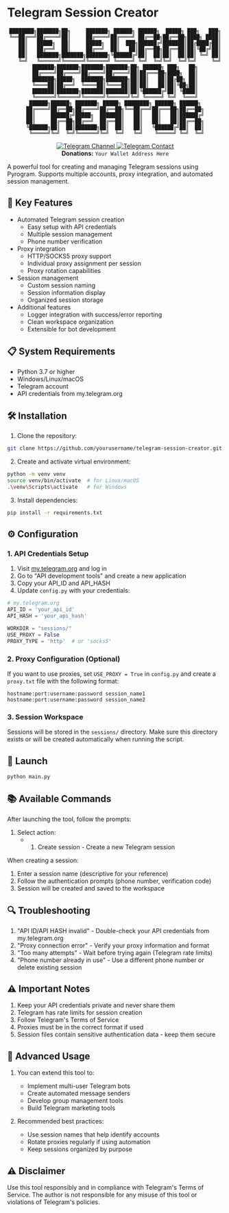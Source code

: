 # Telegram Session Creator

<div align="center">

```
████████╗███████╗██╗     ███████╗ ██████╗ ██████╗  █████╗ ███╗   ███╗
╚══██╔══╝██╔════╝██║     ██╔════╝██╔════╝ ██╔══██╗██╔══██╗████╗ ████║
   ██║   █████╗  ██║     █████╗  ██║  ███╗██████╔╝███████║██╔████╔██║
   ██║   ██╔══╝  ██║     ██╔══╝  ██║   ██║██╔══██╗██╔══██║██║╚██╔╝██║
   ██║   ███████╗███████╗███████╗╚██████╔╝██║  ██║██║  ██║██║ ╚═╝ ██║
   ╚═╝   ╚══════╝╚══════╝╚══════╝ ╚═════╝ ╚═╝  ╚═╝╚═╝  ╚═╝╚═╝     ╚═╝
███████╗███████╗███████╗███████╗██╗ ██████╗ ███╗   ██╗
██╔════╝██╔════╝██╔════╝██╔════╝██║██╔═══██╗████╗  ██║
███████╗█████╗  ███████╗███████╗██║██║   ██║██╔██╗ ██║
╚════██║██╔══╝  ╚════██║╚════██║██║██║   ██║██║╚██╗██║
███████║███████╗███████║███████║██║╚██████╔╝██║ ╚████║
╚══════╝╚══════╝╚══════╝╚══════╝╚═╝ ╚═════╝ ╚═╝  ╚═══╝
 ██████╗██████╗ ███████╗ █████╗ ████████╗ ██████╗ ██████╗ 
██╔════╝██╔══██╗██╔════╝██╔══██╗╚══██╔══╝██╔═══██╗██╔══██╗
██║     ██████╔╝█████╗  ███████║   ██║   ██║   ██║██████╔╝
██║     ██╔══██╗██╔══╝  ██╔══██║   ██║   ██║   ██║██╔══██╗
╚██████╗██║  ██║███████╗██║  ██║   ██║   ╚██████╔╝██║  ██║
 ╚═════╝╚═╝  ╚═╝╚══════╝╚═╝  ╚═╝   ╚═╝    ╚═════╝ ╚═╝  ╚═╝
```

<a href="https://t.me/your_channel">
    <img src="https://img.shields.io/badge/Telegram-Channel-blue?style=for-the-badge&logo=telegram" alt="Telegram Channel">
</a>
<a href="https://t.me/your_contact">
    <img src="https://img.shields.io/badge/Telegram-Contact-blue?style=for-the-badge&logo=telegram" alt="Telegram Contact">
</a>
<br>
<b>Donations:</b> <code>Your Wallet Address Here</code>
</div>


A powerful tool for creating and managing Telegram sessions using Pyrogram. Supports multiple accounts, proxy integration, and automated session management.

## 🚀 Key Features

- Automated Telegram session creation
  - Easy setup with API credentials
  - Multiple session management
  - Phone number verification
- Proxy integration
  - HTTP/SOCKS5 proxy support
  - Individual proxy assignment per session
  - Proxy rotation capabilities
- Session management
  - Custom session naming
  - Session information display
  - Organized session storage
- Additional features
  - Logger integration with success/error reporting
  - Clean workspace organization
  - Extensible for bot development

## 📋 System Requirements

- Python 3.7 or higher
- Windows/Linux/macOS
- Telegram account
- API credentials from my.telegram.org

## 🛠️ Installation

1. Clone the repository:
```bash
git clone https://github.com/yourusername/telegram-session-creator.git
```

2. Create and activate virtual environment:
```bash
python -m venv venv
source venv/bin/activate  # for Linux/macOS
.\venv\Scripts\activate   # for Windows
```

3. Install dependencies:
```bash
pip install -r requirements.txt
```

## ⚙️ Configuration

### 1. API Credentials Setup

1. Visit [my.telegram.org](https://my.telegram.org/auth) and log in
2. Go to "API development tools" and create a new application
3. Copy your API_ID and API_HASH
4. Update `config.py` with your credentials:

```python
# my.telegram.org
API_ID = 'your_api_id'
API_HASH = 'your_api_hash'

WORKDIR = "sessions/"
USE_PROXY = False
PROXY_TYPE = 'http'  # or 'socks5'
```

### 2. Proxy Configuration (Optional)

If you want to use proxies, set `USE_PROXY = True` in `config.py` and create a `proxy.txt` file with the following format:

```
hostname:port:username:password session_name1
hostname:port:username:password session_name2
```

### 3. Session Workspace

Sessions will be stored in the `sessions/` directory. Make sure this directory exists or will be created automatically when running the script.

## 🚀 Launch

```bash
python main.py
```

## 📚 Available Commands

After launching the tool, follow the prompts:
1. Select action: 
   - 1. Create session - Create a new Telegram session

When creating a session:
1. Enter a session name (descriptive for your reference)
2. Follow the authentication prompts (phone number, verification code)
3. Session will be created and saved to the workspace

## 🔍 Troubleshooting

1. "API ID/API HASH invalid" - Double-check your API credentials from my.telegram.org
2. "Proxy connection error" - Verify your proxy information and format
3. "Too many attempts" - Wait before trying again (Telegram rate limits)
4. "Phone number already in use" - Use a different phone number or delete existing session

## ⚠️ Important Notes

1. Keep your API credentials private and never share them
2. Telegram has rate limits for session creation
3. Follow Telegram's Terms of Service
4. Proxies must be in the correct format if used
5. Session files contain sensitive authentication data - keep them secure

## 🔧 Advanced Usage

1. You can extend this tool to:
   - Implement multi-user Telegram bots
   - Create automated message senders
   - Develop group management tools
   - Build Telegram marketing tools

2. Recommended best practices:
   - Use session names that help identify accounts
   - Rotate proxies regularly if using automation
   - Keep sessions organized by purpose

## ⚠️ Disclaimer

Use this tool responsibly and in compliance with Telegram's Terms of Service. The author is not responsible for any misuse of this tool or violations of Telegram's policies.